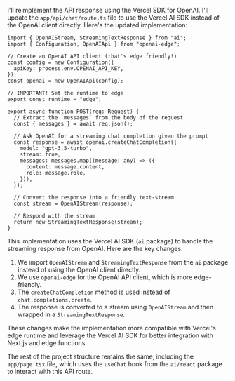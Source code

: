 I'll reimplement the API response using the Vercel SDK for OpenAI. I'll update the `app/api/chat/route.ts` file to use the Vercel AI SDK instead of the OpenAI client directly. Here's the updated implementation:

<ReactProject id="AI Text Generator">

```tsx file="app/api/chat/route.ts"
import { OpenAIStream, StreamingTextResponse } from "ai";
import { Configuration, OpenAIApi } from "openai-edge";

// Create an OpenAI API client (that's edge friendly!)
const config = new Configuration({
  apiKey: process.env.OPENAI_API_KEY,
});
const openai = new OpenAIApi(config);

// IMPORTANT! Set the runtime to edge
export const runtime = "edge";

export async function POST(req: Request) {
  // Extract the `messages` from the body of the request
  const { messages } = await req.json();

  // Ask OpenAI for a streaming chat completion given the prompt
  const response = await openai.createChatCompletion({
    model: "gpt-3.5-turbo",
    stream: true,
    messages: messages.map((message: any) => ({
      content: message.content,
      role: message.role,
    })),
  });

  // Convert the response into a friendly text-stream
  const stream = OpenAIStream(response);

  // Respond with the stream
  return new StreamingTextResponse(stream);
}
```

</ReactProject>

This implementation uses the Vercel AI SDK (`ai` package) to handle the streaming response from OpenAI. Here are the key changes:

1. We import `OpenAIStream` and `StreamingTextResponse` from the `ai` package instead of using the OpenAI client directly.
2. We use `openai-edge` for the OpenAI API client, which is more edge-friendly.
3. The `createChatCompletion` method is used instead of `chat.completions.create`.
4. The response is converted to a stream using `OpenAIStream` and then wrapped in a `StreamingTextResponse`.

These changes make the implementation more compatible with Vercel's edge runtime and leverage the Vercel AI SDK for better integration with Next.js and edge functions.

The rest of the project structure remains the same, including the `app/page.tsx` file, which uses the `useChat` hook from the `ai/react` package to interact with this API route.
